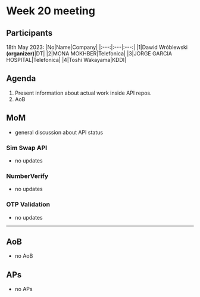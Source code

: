 # Week 20 meeting

## Participants

18th May 2023:
|No|Name|Company|
|:---:|:---|:---:|
|1|Dawid Wróblewski **(organizer)**|DT|
|2|MONA MOKHBER|Telefonica|
|3|JORGE GARCIA HOSPITAL|Telefonica|
|4|Toshi Wakayama|KDDI|

## Agenda

1. Present information about actual work inside API repos.
2. AoB

## MoM

- general discussion about API status

### Sim Swap API

- no updates
 
### NumberVerify

- no updates

### OTP Validation

- no updates

-----

## AoB

- no AoB

## APs

- no APs